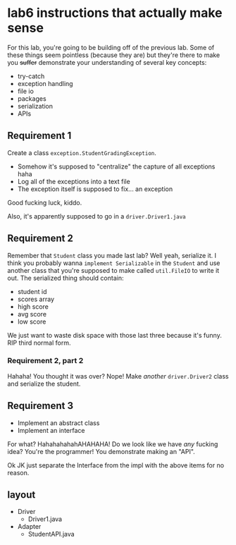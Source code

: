 # lab6 instructions that actually make sense

For this lab, you're going to be building off of the previous lab.
Some of these things seem pointless (because they are) but they're there to make
you ~~suffer~~ demonstrate your understanding of several key concepts:

- try-catch
- exception handling
- file io
- packages
- serialization
- APIs

## Requirement 1

Create a class `exception.StudentGradingException`.

- Somehow it's supposed to "centralize" the capture of all exceptions haha
- Log all of the exceptions into a text file
- The exception itself is supposed to fix... an exception

Good fucking luck, kiddo.

Also, it's apparently supposed to go in a `driver.Driver1.java`

## Requirement 2

Remember that `Student` class you made last lab?
Well yeah, serialize it.
I think you probably wanna `implement Serializable` in the `Student` and use
another class that you're supposed to make called `util.FileIO` to write it out.
The serialized thing should contain:

- student id
- scores array
- high score
- avg score
- low score

We just want to waste disk space with those last three because it's funny.
RIP third normal form.

### Requirement 2, part 2

Hahaha! You thought it was over?
Nope! Make *another* `driver.Driver2` class and serialize the student.

## Requirement 3

- Implement an abstract class
- Implement an interface

For what? HahahahahahAHAHAHA! Do we look like we have *any* fucking idea?
You're the programmer! You demonstrate making an "API".

Ok JK just separate the Interface from the impl with the above items for no reason.

## layout

- Driver
	- Driver1.java
- Adapter
	- StudentAPI.java
